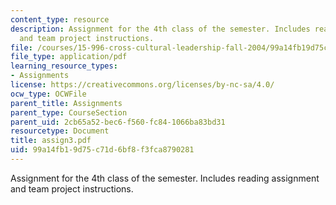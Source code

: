 ```yaml
---
content_type: resource
description: Assignment for the 4th class of the semester. Includes reading assignment
  and team project instructions.
file: /courses/15-996-cross-cultural-leadership-fall-2004/99a14fb19d75c71d6bf8f3fca8790281_assign3.pdf
file_type: application/pdf
learning_resource_types:
- Assignments
license: https://creativecommons.org/licenses/by-nc-sa/4.0/
ocw_type: OCWFile
parent_title: Assignments
parent_type: CourseSection
parent_uid: 2cb65a52-bec6-f560-fc84-1066ba83bd31
resourcetype: Document
title: assign3.pdf
uid: 99a14fb1-9d75-c71d-6bf8-f3fca8790281
---
```

Assignment for the 4th class of the semester. Includes reading assignment and team project instructions.